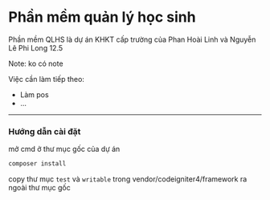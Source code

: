 # Phần mềm quản lý học sinh

Phần mềm QLHS là dự án KHKT cấp trường của Phan Hoài Linh và Nguyễn Lê Phi Long 12.5

Note: ko có note

Việc cần làm tiếp theo:
- Làm pos
- ...
---
### Hướng dẫn cài đặt

mở cmd ở thư mục gốc của dự án

```bash
composer install
```

copy thư mục `test` và `writable` trong vendor/codeigniter4/framework ra ngoài thư mục gốc
